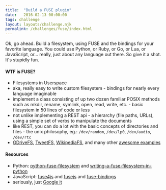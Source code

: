 ```yaml
---
title:  "Build a FUSE plugin"
date:   2016-02-13 00:00:00
tags: challenge
layout: layouts/challenge.njk
permalink: /challenges/fuse/index.html
---
```


Ok, go ahead. Build a filesystem, using FUSE and the bindings for your favorite language. You could use Python, or Ruby, or Go, or Lua, or JavaScript, or... really, just about any language out there. So give it a shot. It's stupidly fun.

<h4>WTF is FUSE?</h4>

<ul>
<li>Filesystems in Userspace</li>
<li>aka, really easy to write custom filesystem - bindings for nearly every language imaginable</li>
<li>implement a class consisting of up two dozen familiar POSIX methods such as mkdir, rename, symlink, open, read, write, etc. - basic filesystem in 50 lines of code or less</li>
<li>not unlike implementing a REST api - a hierarchy (file paths, URLs), using a simple set of verbs to manipulate the documents</li>
<li>like REST, you can do a lot with the basic concepts of directories and files - the unix philosophy, eg.: <code>/dev/random</code>, <code>/dev/lp0</code>, <code>/dev/audio</code>, <code>/dev/rtc</code></li>
<li><a href="https://github.com/dsoprea/GDriveFS/">GDriveFS</a>, <a href="https://code.google.com/archive/p/tweetfs/">TweetFS</a>, <a href="https://en.wikipedia.org/wiki/WikipediaFS">WikipediaFS</a>, and many other <a href="https://en.wikipedia.org/wiki/Filesystem_in_Userspace#Example_uses">awesome examples</a>
</ul>


<h4>Resources</h4>

<ul>
<li>Python: <a href="https://www.stavros.io/posts/python-fuse-filesystem/">python-fuse-filesystem</a> and <a href="http://hackaday.com/2013/11/06/writing-a-fuse-filesystem-in-python/">writing-a-fuse-filesystem-in-python</a></li>
<li>JavaScript: <a href="https://github.com/bcle/fuse4js">fuse4js</a> and <a href="https://github.com/c4milo/fusejs">fusejs</a> and <a href="https://github.com/mafintosh/fuse-bindings">fuse-bindings</a></li>
<li>seriously, just <a href="https://www.google.com/webhp?sourceid=chrome-instant&ion=1&espv=2&es_th=1&ie=UTF-8#q=fuse%20filesystem%20bindings&es_th=1">Google it</a></li>
</ul>